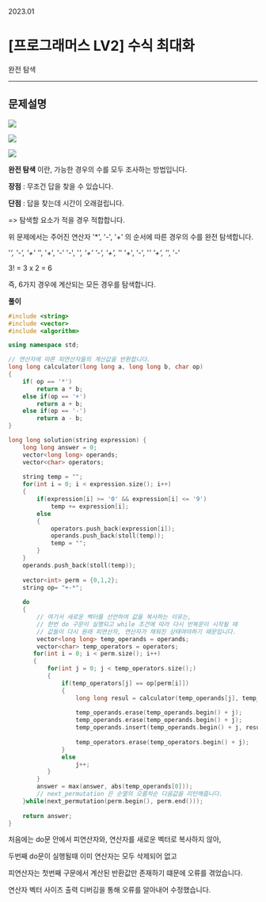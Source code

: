 
2023.01

# __[프로그래머스 LV2] 수식 최대화__

완전 탐색

---- 

## __문제설명__

<img src="https://user-images.githubusercontent.com/80774412/213696657-80cb6ccd-2792-4d12-8023-dd2586dca460.PNG"></img>

<img src="https://user-images.githubusercontent.com/80774412/213696668-ddbcd418-943f-4d1f-b150-c3f2fe9a95fd.PNG"></img>

<img src="https://user-images.githubusercontent.com/80774412/213696673-474df28e-e1b5-4cd0-8c75-e163a8cb6fc0.PNG"></img>

__완전 탐색__ 이란, 가능한 경우의 수를 모두 조사하는 방법입니다.

__장점__ : 무조건 답을 찾을 수 있습니다.

__단점__ : 답을 찾는데 시간이 오래걸립니다.

=> 탐색할 요소가 적을 경우 적합합니다.

위 문제에서는 주어진 연산자 '*', '-', '+' 의 순서에 따른 경우의 수를 완전 탐색합니다.

'*', '-', '+'
'*', '+', '-'
'-', '*', '+'
'-', '+', '*'
'+', '-', '*'
'+', '*', '-'

3! = 3 x 2 = 6

즉, 6가지 경우에 계산되는 모든 경우를 탐색합니다.


__풀이__
```c++
#include <string>
#include <vector>
#include <algorithm>

using namespace std;

// 연산자에 따른 피연산자들의 계산값을 반환합니다.
long long calculator(long long a, long long b, char op)
{
    if( op == '*')
        return a * b;
    else if(op == '+')
        return a + b;
    else if(op == '-')
        return a - b;
}

long long solution(string expression) {
    long long answer = 0;
    vector<long long> operands;
    vector<char> operators;
    
    string temp = "";
    for(int i = 0; i < expression.size(); i++)
    {
        if(expression[i] >= '0' && expression[i] <= '9')
            temp += expression[i];
        else
        {
            operators.push_back(expression[i]);
            operands.push_back(stoll(temp));
            temp = "";
        }
    }
    operands.push_back(stoll(temp));
    
    vector<int> perm = {0,1,2};
    string op= "+-*";
    
    do
    {
        // 여기서 새로운 벡터를 선언하여 값을 복사하는 이유는,
        // 한번 do 구문이 실행되고 while 조건에 따라 다시 반복문이 시작될 때
        // 값들이 다시 원래 피연산자, 연산자가 채워진 상태여야하기 때문입니다.
        vector<long long> temp_operands = operands;
        vector<char> temp_operators = operators;
       for(int i = 0; i < perm.size(); i++)     
       {
           for(int j = 0; j < temp_operators.size();)
           {
               if(temp_operators[j] == op[perm[i]])
               {
                   long long resul = calculator(temp_operands[j], temp_operands[j+1], temp_operators[j]);
                   
                   temp_operands.erase(temp_operands.begin() + j);
                   temp_operands.erase(temp_operands.begin() + j);
                   temp_operands.insert(temp_operands.begin() + j, resul);
                   
                   temp_operators.erase(temp_operators.begin() + j);
               }
               else
                   j++;
           }
        }
        answer = max(answer, abs(temp_operands[0]));
        // next_permutation 은 순열의 오름차순 다음값을 리턴해줍니다.
    }while(next_permutation(perm.begin(), perm.end()));
    
    return answer;
}
```

처음에는 do문 안에서 피연산자와, 연산자를 새로운 벡터로 복사하지 않아,

두번째 do문이 실행될때 이미 연산자는 모두 삭제되어 없고

피연산자는 첫번째 구문에서 계산된 반환값만 존재하기 떄문에 오류를 겪었습니다.

연산자 벡터 사이즈 출력 디버깅을 통해 오류를 알아내어 수정했습니다.